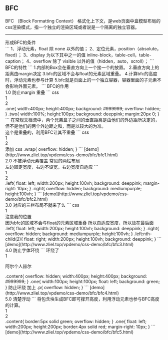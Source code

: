 ## BFC
BFC （Block Formatting Context） 格式化上下文，是web页面中盒模型布局的css渲染模式，指一个独立的渲染区域或者说是一个隔离的独立容器。
<hr>
形成BFC的条件 <br>
```
  1、浮动元素，float 除 none 以外的值；
  2、定位元素，position（absolute，fixed）；
  3、display 为以下其中之一的值 inline-block，table-cell，table-caption；
  4、overflow 除了 visible 以外的值（hidden，auto，scroll）；
```
BFC的特性
```
  1.内部的Box会在垂直方向上一个接一个的放置。
  2.垂直方向上的距离由margin决定
  3.bfc的区域不会与float的元素区域重叠。
  4.计算bfc的高度时，浮动元素也参与计算
  5.bfc就是页面上的一个独立容器，容器里面的子元素不会影响外面元素。
```
BFC的作用 <br>
  1.0 防止margin 重叠
  ``` css
    <div class="one">
            <div class="two">1</div>
            <div class="two">2</div>
    </div>
    .one{
        width:400px;
        height:400px;
        background: #999999;
        overflow: hidden;
    }
    .two{
        width:100%;
        height:100px;
        background: deeppink;
        margin:20px 0;
    }
  ```
  在常规文档流中，两个兄弟盒子之间的垂直距离是由他们的外边距所决定的，但不是他们的两个外边距之和，而是以较大的为准。<br>
  这个是重叠的，利用BFC让其不重叠
  ``` css
<div class="one">
    <div class="wrap">
        <div class="two">1</div>
    </div>
    <div class="two">2</div>
</div>
添加 css
.wrap{
   overflow: hidden;
  }
```
[demo](http://www.zliel.top/vpdemo/css-demo/bfc/bfc1.html) <br>
  2.0 不被浮动元素覆盖 常见的两栏布局<br>
  左边固定宽度，右边不设宽，右边宽度自适应
  ```
    <div class="left">1</div>
    <div class="right">2</div>
    .left{
                float: left;
                width:200px;
                height:100vh;
                background: deeppink;
                margin-right: 10px;
            }
            .right{
                overflow: hidden;
                background: mediumpurple;
                height:100vh;
            }
  ```
[demo](http://www.zliel.top/vpdemo/css-demo/bfc/bfc2.html) <br>
  3.0 对应的三栏布局不就来了么
  ``` css
<div class="left">1</div>
<div class="left">注意我的位置</div>
<div class="right">因为bfc的区域不会与float的元素区域重叠 所以自适应宽度，所以放在最后面</div>
      .left{
            float: left;
            width:200px;
            height:100vh;
            background: deeppink;
        }
        .right{
            overflow: hidden;
            background: mediumpurple;
            height:100vh;
        }
        .left:nth-child(2){
            float: right;
            width:200px;
            height:100vh;
            background: deeppink;
        }
  ```
  [demo](http://www.zliel.top/vpdemo/css-demo/bfc/bfc3.html) <br>
  4.0 防止字体环绕
  ```
  环绕了
      <div class="content">
        <div class="one">1</div>
        <p>阿尔个人赫尔</p>
     </div>
      .content{
        overflow: hidden;
        width:400px;
        height:400px;
        background: #999999;
    }
    .one{
        width:100px;
        height:100px;
        float: left;
        background: green;
    }
    防止环绕 加上
   .p{
      overflow: hidden;
    }
  ```
  [demo](http://www.zliel.top/vpdemo/css-demo/bfc/bfc4.html) <br>
  5.0 清楚浮动
  ```
  将包含块生成BFC即可撑开高度，利用浮动元素也参与BFC高度的计算。
    <div class="content">
        <div class="one">1</div>
        <div class="one two">2</div>
    </div>
    .content{
        border:5px solid green;
        overflow: hidden;
    }
    .one{
        float: left;
        width:200px;
        height:200px;
        border:4px solid red;
        margin-right: 10px;
    }
  ```
[demo](http://www.zliel.top/vpdemo/css-demo/bfc/bfc5.html) <br>


